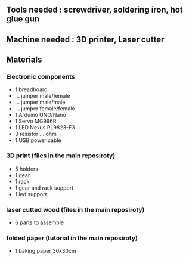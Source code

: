 ## Tools needed : screwdriver, soldering iron, hot glue gun

## Machine needed : 3D printer, Laser cutter

## Materials

### Electronic components
- 1 breadboard
- ... jumper male/female
- ... jumper male/male
- ... jumper female/female
- 1 Arduino UNO/Nano
- 1 Servo MG996R
- 1 LED Nexus PL9823-F3
- 3 resistor ... ohm
- 1 USB power cable

### 3D print (files in the main reposiroty)
- 5 holders
- 1 gear
- 1 rack
- 1 gear and rack support
- 1 led support

### laser cutted wood (files in the main reposiroty)
- 6 parts to assemble

### folded paper (tutorial in the main reposiroty)
- 1 baking paper 30x30cm

